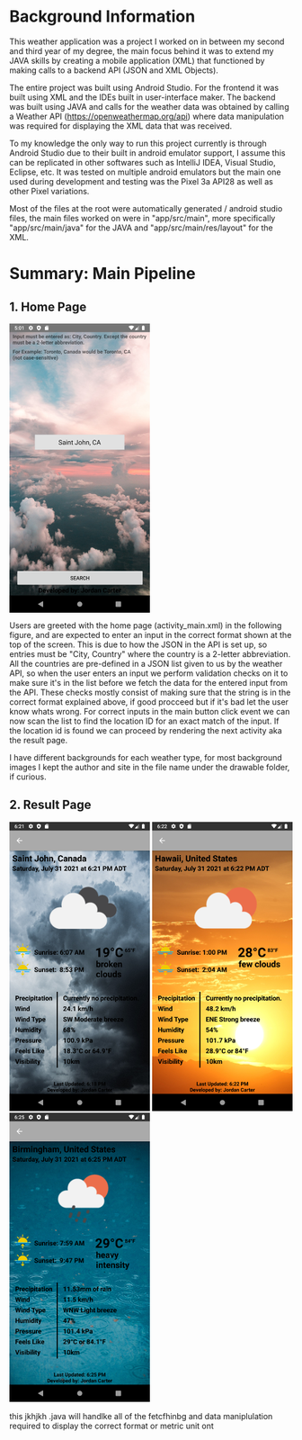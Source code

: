 # Background Information
This weather application was a project I worked on in between my second and third year of my degree, the main focus behind it was to extend my JAVA skills by creating a mobile application (XML) that functioned by making calls to a backend API (JSON and XML Objects).

The entire project was built using Android Studio. For the frontend it was built using XML and the IDEs built in user-interface maker. The backend was built using JAVA and calls for the weather data was obtained by calling a Weather API (https://openweathermap.org/api) where data manipulation was required for displaying the XML data that was received.

To my knowledge the only way to run this project currently is through Android Studio due to their built in android emulator support, I assume this can be replicated in other softwares such as IntelliJ IDEA, Visual Studio, Eclipse, etc. It was tested on multiple android emulators but the main one used during development and testing was the Pixel 3a API28 as well as other Pixel variations.

Most of the files at the root were automatically generated / android studio files, the main files worked on were in "app/src/main", more specifically "app/src/main/java" for the JAVA and "app/src/main/res/layout" for the XML.


# Summary: Main Pipeline
## 1. Home Page
<img src="screenshots/Screenshot_1627761685.png" width=250 align='center'>

Users are greeted with the home page (activity_main.xml) in the following figure, and are expected to enter an input in the correct format shown at the top of the screen. This is due to how the JSON in the API is set up, so entries must be "City, Country" where the country is a 2-letter abbreviation. All the countries are pre-defined in a JSON list given to us by the weather API, so when the user enters an input we perform validation checks on it to make sure it's in the list before we fetch the data for the entered input from the API. These checks mostly consist of making sure that the string is in the correct format explained above, if good procceed but if it's bad let the user know whats wrong. For correct inputs in the main button click event we can now scan the list to find the location ID for an exact match of the input. If the location id is found we can proceed by rendering the next activity aka the result page.

I have different backgrounds for each weather type, for most background images I kept the author and site in the file name under the drawable folder, if curious.


## 2. Result Page
<p float="center">
  <img src="screenshots/Screenshot_1627766481.png" width=250>
  <img src="screenshots/Screenshot_1627766553.png" width=250>
  <img src="screenshots/Screenshot_1627766732.png" width=250>
</p>

this jkhjkh .java will handlke all of the fetcfhinbg and data maniplulation required to display the correct format or metric unit ont

